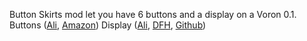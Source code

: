 Button Skirts mod let you have 6 buttons and a display on a Voron 0.1. Buttons ([Ali](https://s.click.aliexpress.com/e/_9wvUAv), [Amazon](https://amzn.to/3kmZsSH)) Display ([Ali](https://s.click.aliexpress.com/e/_Atjhrj), [DFH](https://deepfriedhero.in/products/voron-v0-display), [Github](https://github.com/VoronDesign/Voron-Hardware/tree/master/V0_Display))